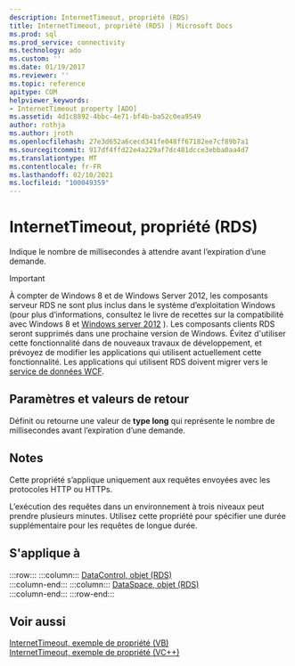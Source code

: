 ```yaml
---
description: InternetTimeout, propriété (RDS)
title: InternetTimeout, propriété (RDS) | Microsoft Docs
ms.prod: sql
ms.prod_service: connectivity
ms.technology: ado
ms.custom: ''
ms.date: 01/19/2017
ms.reviewer: ''
ms.topic: reference
apitype: COM
helpviewer_keywords:
- InternetTimeout property [ADO]
ms.assetid: 4d1c8892-4bbc-4e71-bf4b-ba52c0ea9549
author: rothja
ms.author: jroth
ms.openlocfilehash: 27e3d652a6cecd341fe048ff67182ee7cf89b7a1
ms.sourcegitcommit: 917df4ffd22e4a229af7dc481dcce3ebba0aa4d7
ms.translationtype: MT
ms.contentlocale: fr-FR
ms.lasthandoff: 02/10/2021
ms.locfileid: "100049359"
---
```

# <a name="internettimeout-property-rds"></a>InternetTimeout, propriété (RDS)
Indique le nombre de millisecondes à attendre avant l’expiration d’une demande.  
  
> [!IMPORTANT]
>  À compter de Windows 8 et de Windows Server 2012, les composants serveur RDS ne sont plus inclus dans le système d’exploitation Windows (pour plus d’informations, consultez le livre de recettes sur la compatibilité avec Windows 8 et [Windows server 2012](https://www.microsoft.com/download/details.aspx?id=27416) ). Les composants clients RDS seront supprimés dans une prochaine version de Windows. Évitez d'utiliser cette fonctionnalité dans de nouveaux travaux de développement, et prévoyez de modifier les applications qui utilisent actuellement cette fonctionnalité. Les applications qui utilisent RDS doivent migrer vers le [service de données WCF](/dotnet/framework/wcf/).  
  
## <a name="settings-and-return-values"></a>Paramètres et valeurs de retour  
 Définit ou retourne une valeur de **type long** qui représente le nombre de millisecondes avant l’expiration d’une demande.  
  
## <a name="remarks"></a>Notes  
 Cette propriété s’applique uniquement aux requêtes envoyées avec les protocoles HTTP ou HTTPs.  
  
 L’exécution des requêtes dans un environnement à trois niveaux peut prendre plusieurs minutes. Utilisez cette propriété pour spécifier une durée supplémentaire pour les requêtes de longue durée.  
  
## <a name="applies-to"></a>S'applique à  

:::row:::
    :::column:::
        [DataControl, objet (RDS)](./datacontrol-object-rds.md)  
    :::column-end:::
    :::column:::
        [DataSpace, objet (RDS)](./dataspace-object-rds.md)  
    :::column-end:::
:::row-end:::

## <a name="see-also"></a>Voir aussi  
 [InternetTimeout, exemple de propriété (VB)](./internettimeout-property-example-vb.md)   
 [InternetTimeout, exemple de propriété (VC++)](./internettimeout-property-example-vc.md)